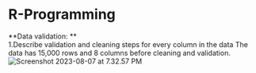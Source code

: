 # R-Programming
**Data validation: **  
1.Describe validation and cleaning steps for every column in the data 
The data has 15,000 rows and 8 columns before cleaning and validation. 
![Screenshot 2023-08-07 at 7.32.57 PM](Screenshot%202023-08-07%20at%207.32.57%20PM.png)
